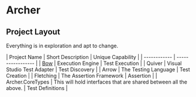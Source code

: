 # Archer

## Project Layout

Everything is in exploration and apt to change.

| Project Name | Short Description | Unique Capability |
| ------------ | ----------------- |
| [Bow](https://github.com/ArcherFSharpTesting/Archer.Bow) | Execution Engine | Test Execution |
| Quiver | Visual Studio Test Adapter | Test Discovery |
| Arrow | The Testing Language | Test Creation |
| Fletching | The Assertion Framework | Assertion |
| Archer.CoreTypes | This will hold interfaces that are shared between all the above. | Test Definitions |

